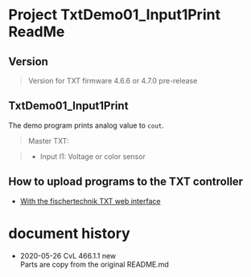 
# Project TxtDemo01_Input1Print ReadMe 

## Version

> Version for TXT firmware 4.6.6 or 4.7.0 pre-release
 
## TxtDemo01_Input1Print
The demo program prints analog value to `cout`.
> Master TXT:
 
> - Input I1: Voltage or color sensor



## How to upload programs to the TXT controller
- [With the fischertechnik TXT web interface](../../HowToUseTxtWeb.md)


# document history
- 2020-05-26 CvL 466.1.1 new<br/>
  Parts are copy from the original README.md